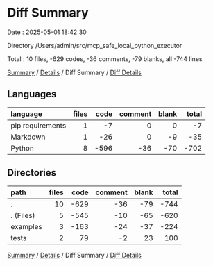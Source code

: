 # Diff Summary

Date : 2025-05-01 18:42:30

Directory /Users/admin/src/mcp_safe_local_python_executor

Total : 10 files,  -629 codes, -36 comments, -79 blanks, all -744 lines

[Summary](results.md) / [Details](details.md) / Diff Summary / [Diff Details](diff-details.md)

## Languages
| language | files | code | comment | blank | total |
| :--- | ---: | ---: | ---: | ---: | ---: |
| pip requirements | 1 | -7 | 0 | 0 | -7 |
| Markdown | 1 | -26 | 0 | -9 | -35 |
| Python | 8 | -596 | -36 | -70 | -702 |

## Directories
| path | files | code | comment | blank | total |
| :--- | ---: | ---: | ---: | ---: | ---: |
| . | 10 | -629 | -36 | -79 | -744 |
| . (Files) | 5 | -545 | -10 | -65 | -620 |
| examples | 3 | -163 | -24 | -37 | -224 |
| tests | 2 | 79 | -2 | 23 | 100 |

[Summary](results.md) / [Details](details.md) / Diff Summary / [Diff Details](diff-details.md)